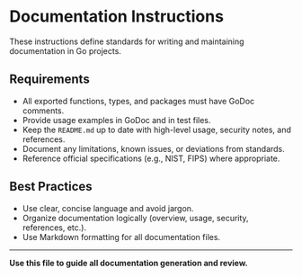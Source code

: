 # Documentation Instructions

These instructions define standards for writing and maintaining documentation in Go projects.

## Requirements
- All exported functions, types, and packages must have GoDoc comments.
- Provide usage examples in GoDoc and in test files.
- Keep the `README.md` up to date with high-level usage, security notes, and references.
- Document any limitations, known issues, or deviations from standards.
- Reference official specifications (e.g., NIST, FIPS) where appropriate.

## Best Practices
- Use clear, concise language and avoid jargon.
- Organize documentation logically (overview, usage, security, references, etc.).
- Use Markdown formatting for all documentation files.

---

**Use this file to guide all documentation generation and review.**
